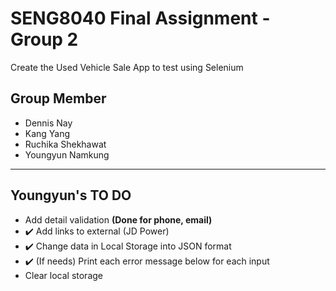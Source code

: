 # SENG8040 Final Assignment - Group 2
Create the Used Vehicle Sale App to test using Selenium

## Group Member
- Dennis Nay
- Kang Yang
- Ruchika Shekhawat
- Youngyun Namkung

---

## Youngyun's TO DO
- Add detail validation **(Done for phone, email)**
- :heavy_check_mark: Add links to external (JD Power)
- :heavy_check_mark: Change data in Local Storage into JSON format
- :heavy_check_mark: (If needs) Print each error message below for each input
- Clear local storage